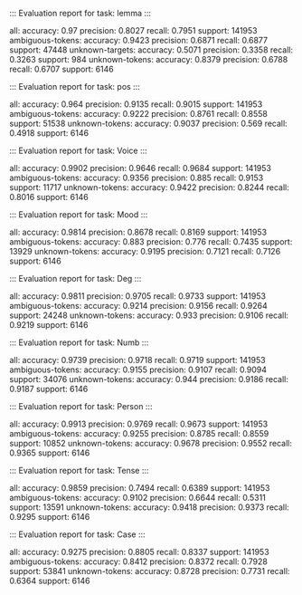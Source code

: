 ::: Evaluation report for task: lemma :::

all:
  accuracy: 0.97
  precision: 0.8027
  recall: 0.7951
  support: 141953
ambiguous-tokens:
  accuracy: 0.9423
  precision: 0.6871
  recall: 0.6877
  support: 47448
unknown-targets:
  accuracy: 0.5071
  precision: 0.3358
  recall: 0.3263
  support: 984
unknown-tokens:
  accuracy: 0.8379
  precision: 0.6788
  recall: 0.6707
  support: 6146


::: Evaluation report for task: pos :::

all:
  accuracy: 0.964
  precision: 0.9135
  recall: 0.9015
  support: 141953
ambiguous-tokens:
  accuracy: 0.9222
  precision: 0.8761
  recall: 0.8558
  support: 51538
unknown-tokens:
  accuracy: 0.9037
  precision: 0.569
  recall: 0.4918
  support: 6146


::: Evaluation report for task: Voice :::

all:
  accuracy: 0.9902
  precision: 0.9646
  recall: 0.9684
  support: 141953
ambiguous-tokens:
  accuracy: 0.9356
  precision: 0.885
  recall: 0.9153
  support: 11717
unknown-tokens:
  accuracy: 0.9422
  precision: 0.8244
  recall: 0.8016
  support: 6146


::: Evaluation report for task: Mood :::

all:
  accuracy: 0.9814
  precision: 0.8678
  recall: 0.8169
  support: 141953
ambiguous-tokens:
  accuracy: 0.883
  precision: 0.776
  recall: 0.7435
  support: 13929
unknown-tokens:
  accuracy: 0.9195
  precision: 0.7121
  recall: 0.7126
  support: 6146


::: Evaluation report for task: Deg :::

all:
  accuracy: 0.9811
  precision: 0.9705
  recall: 0.9733
  support: 141953
ambiguous-tokens:
  accuracy: 0.9214
  precision: 0.9156
  recall: 0.9264
  support: 24248
unknown-tokens:
  accuracy: 0.933
  precision: 0.9106
  recall: 0.9219
  support: 6146


::: Evaluation report for task: Numb :::

all:
  accuracy: 0.9739
  precision: 0.9718
  recall: 0.9719
  support: 141953
ambiguous-tokens:
  accuracy: 0.9155
  precision: 0.9107
  recall: 0.9094
  support: 34076
unknown-tokens:
  accuracy: 0.944
  precision: 0.9186
  recall: 0.9187
  support: 6146


::: Evaluation report for task: Person :::

all:
  accuracy: 0.9913
  precision: 0.9769
  recall: 0.9673
  support: 141953
ambiguous-tokens:
  accuracy: 0.9255
  precision: 0.8785
  recall: 0.8559
  support: 10852
unknown-tokens:
  accuracy: 0.9678
  precision: 0.9552
  recall: 0.9365
  support: 6146


::: Evaluation report for task: Tense :::

all:
  accuracy: 0.9859
  precision: 0.7494
  recall: 0.6389
  support: 141953
ambiguous-tokens:
  accuracy: 0.9102
  precision: 0.6644
  recall: 0.5311
  support: 13591
unknown-tokens:
  accuracy: 0.9418
  precision: 0.9373
  recall: 0.9295
  support: 6146


::: Evaluation report for task: Case :::

all:
  accuracy: 0.9275
  precision: 0.8805
  recall: 0.8337
  support: 141953
ambiguous-tokens:
  accuracy: 0.8412
  precision: 0.8372
  recall: 0.7928
  support: 53841
unknown-tokens:
  accuracy: 0.8728
  precision: 0.7731
  recall: 0.6364
  support: 6146

